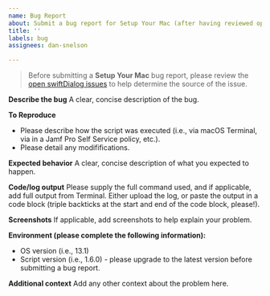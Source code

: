 ```yaml
---
name: Bug Report
about: Submit a bug report for Setup Your Mac (after having reviewed open swiftDialog issues)
title: ''
labels: bug
assignees: dan-snelson

---
```


> Before submitting a **Setup Your Mac** bug report, please review the [open swiftDialog issues](https://github.com/bartreardon/swiftDialog/issues) to help determine the source of the issue.

**Describe the bug**
A clear, concise description of the bug.

**To Reproduce**
 - Please describe how the script was executed (i.e., via macOS Terminal, via in a Jamf Pro Self Service policy, etc.).
 - Please detail any modififications.
 
**Expected behavior**
A clear, concise description of what you expected to happen.

**Code/log output**
Please supply the full command used, and if applicable, add full output from Terminal. Either upload the log, or paste the output in a code block (triple backticks at the start and end of the code block, please!).

**Screenshots**
If applicable, add screenshots to help explain your problem.

**Environment (please complete the following information):**
 - OS version (i.e., 13.1)
 - Script version (i.e., 1.6.0) - please upgrade to the latest version before submitting a bug report.

**Additional context**
Add any other context about the problem here.
